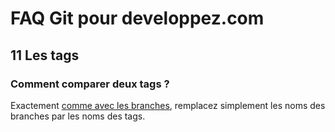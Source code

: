 # FAQ Git pour developpez.com

## 11 Les tags

### Comment comparer deux tags ?

Exactement [comme avec les branches](../section-008/008.q012.md), remplacez simplement les noms des branches par les noms des tags.
